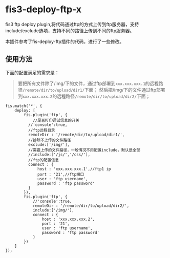 # fis3-deploy-ftp-x
fis3 ftp deploy plugin,将代码通过ftp的方式上传到ftp服务器，支持include/exclude选项，支持不同的路径上传到不同的ftp服务器。

本插件参考了fis-deploy-ftp插件的代码，进行了一些修改。


## 使用方法
下面的配置满足的需求是：
>要把所有文件除了/img/下的文件，通过ftp部署到`xxx.xxx.xxx.1`的远程路径`/remote/dir/to/upload/dir1/`下面；
>然后把/img/下的文件通过ftp部署到`xxx.xxx.xxx.2`的远程路径`/remote/dir/to/upload/dir2/`下面；

```
fis.match('*', {
    deploy: [
        fis.plugin('ftp', {
        	//是否打印调试信息的开关
          //'console':true,
          //ftp远程目录
          remoteDir : '/remote/dir/to/upload/dir1/',
          //排除不上传的文件路径
          exclude:['/img/'],
          //需要上传的文件路径，一般情况不用配置include，默认是全部
          //include:['/js/','/css/'],
          //ftp的配置信息
          connect : {
              host : 'xxx.xxx.xxx.1',//ftp1 ip 
              port : '21',//ftp端口
              user : 'ftp username',
              password : 'ftp password'
          }
        }),
        fis.plugin('ftp', {
            //'console':true,
            remoteDir : '/remote/dir/to/upload/dir2/',
            include:['/img/'],
            connect : {
                host : 'xxx.xxx.xxx.2',
                port : '21',
                user : 'ftp username',
              	password : 'ftp password'
            }
        })
    ]
});
```

